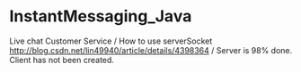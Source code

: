 # InstantMessaging_Java
Live chat Customer Service /
How to use serverSocket http://blog.csdn.net/lin49940/article/details/4398364 /
Server is 98% done. Client has not been created.

